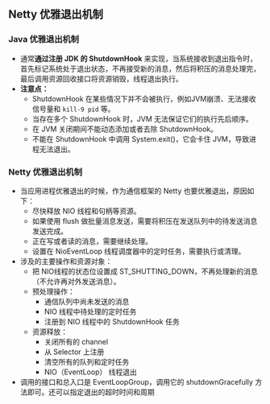 ## Netty 优雅退出机制

### Java 优雅退出机制

- 通常**通过注册 JDK 的 ShutdownHook** 来实现，当系统接收到退出指令时，首先标记系统处于退出状态，不再接受新的消息，然后将积压的消息处理完，最后调用资源回收接口将资源销毁，线程退出执行。
- **注意点：**
  - ShutdownHook 在某些情况下并不会被执行，例如JVM崩溃、无法接收信号量和 `kill-9 pid` 等。
  - 当存在多个 ShutdownHook 时，JVM 无法保证它们的执行先后顺序。
  - 在 JVM 关闭期间不能动态添加或者去除 ShutdownHook。
  - 不能在 ShutdownHook 中调用 System.exit()，它会卡住 JVM，导致进程无法退出。

### Netty 优雅退出机制

- 当应用进程优雅退出的时候，作为通信框架的 Netty 也要优雅退出，原因如下：
  - 尽快释放 NIO 线程和句柄等资源。
  - 如果使用 flush 做批量消息发送，需要将积压在发送队列中的待发送消息发送完成。
  - 正在写或者读的消息，需要继续处理。
  - 设置在 NioEventLoop 线程调度器中的定时任务，需要执行或清理。
- 涉及的主要操作和资源对象：
  - 把 NIO线程的状态位设置成 ST_SHUTTING_DOWN，不再处理新的消息（不允许再对外发送消息）。
  - 预处理操作：
    - 通信队列中尚未发送的消息
    - NIO 线程中待处理的定时任务
    - 注册到 NIO 线程中的 ShutdownHook 任务
  - 资源释放：
    - 关闭所有的 channel
    - 从 Selector 上注册
    - 清空所有的队列和定时任务
    - NIO（EventLoop） 线程退出
- 调用的接口和总入口是 EventLoopGroup，调用它的  shutdownGracefully 方法即可。还可以指定退出的超时时间和周期

